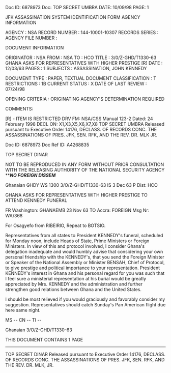 Doc ID: 6878973 Doc: TOP SECRET UMBRA DATE: 10/09/98
PAGE: 1

JFK ASSASSINATION SYSTEM
IDENTIFICATION FORM
AGENCY INFORMATION

AGENCY : NSA
RECORD NUMBER : 144-10001-10307
RECORDS SERIES :
AGENCY FILE NUMBER :

DOCUMENT INFORMATION

ORIGINATOR : NSA
FROM : NSA
TO : HCO
TITLE :
3/0/Z-GHD/T1330-63 GHANA ASKS FOR REPRESENTATIVES WITH HIGHER PRESTIGE [R]
DATE : 12/03/63
PAGES : 1
SUBJECTS :
ASSASSINATION, JOHN KENNEDY

DOCUMENT TYPE : PAPER, TEXTUAL DOCUMENT
CLASSIFICATION : T
RESTRICTIONS : 1B
CURRENT STATUS : X
DATE OF LAST REVIEW : 07/24/98

OPENING CRITERIA :
ORIGINATING AGENCY'S DETERMINATION REQUIRED

COMMENTS:

[R] - ITEM IS RESTRICTED DRV FM: NSA/CSS Manual 123-2
Dated: 24 February 1998
DECL ON: X1,X3,X5,X6,X7,X8
TOP SECRET UMBRA
Released pursuant to Executive Order 14176, DECLASS. OF RECORDS CONC. THE ASSASSINATIONS OF PRES. JFK, SEN.
RFK, AND THE REV. DR. MLK JR.

Doc ID: 6878973 Doc Ref ID: A4268835

TOP SECRET DINAR

NOT TO BE REPRODUCED IN ANY FORM WITHOUT
PRIOR CONSULTATION WITH THE RELEASING
AUTHORITY OF THE NATIONAL SECURITY AGENCY
*******NO FOREIGN DISSEM*****

Ghanaian GHDY WS 1300 3/O/Z-GHD/T1330-63
IS 3 Dec 63 P
Dist: HCO

GHANA ASKS FOR REPRESENTATIVES WITH HIGHER PRESTIGE TO ATTEND
KENNEDY FUNERAL

FR Washington: GHANAEMB 23 Nov 63
TO Accra: FOREIGN
Msg Nr: WA/368

For Osagyefo from RIBEIRIO, Repeat to BOTSIO.

Representatives from all states to President KENNEDY's
funeral, scheduled for Monday noon, include Heads of State,
Prime Ministers or Foreign Ministers. In view of this and
protocol involved, I consider Ghana's delegation inadequate
and would humbly advise that considering your own personal
friendship with the KENNEDY's, that you send the Foreign
Minister or Speaker of the National Assembly or Minister
BENSAH, Chief of Protocol, to give prestige and political
importance to your representation. President KENNEDY's interest
in Ghana and his personal regard for you was such that I feel
sure a ministerial representation at his burial would be greatly
appreciated by Mrs. KENNEDY and the administration and further
strengthen good relations between Ghana and the United States.

I should be most relieved if you would graciously and
favorably consider my suggestion. Representatives should catch
Sunday's Pan American flight due here same night.

MS -- CN -- TI --

Ghanaian 3/O/Z-GHD/T1330-63

THIS DOCUMENT CONTAINS 1 PAGE
*********
TOP SECRET DINAR
Released pursuant to Executive Order 14176, DECLASS. OF RECORDS CONC. THE ASSASSINATIONS OF PRES. JFK, SEN.
RFK, AND THE REV. DR. MLK, JR.
